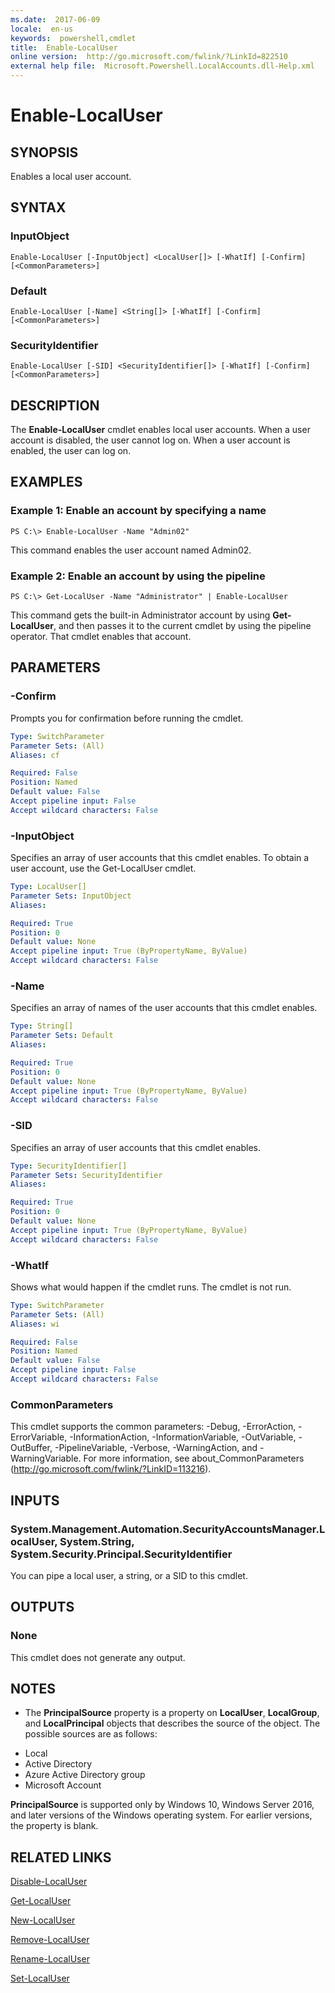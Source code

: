 ```yaml
---
ms.date:  2017-06-09
locale:  en-us
keywords:  powershell,cmdlet
title:  Enable-LocalUser
online version:  http://go.microsoft.com/fwlink/?LinkId=822510
external help file:  Microsoft.Powershell.LocalAccounts.dll-Help.xml
---
```


# Enable-LocalUser

## SYNOPSIS
Enables a local user account.

## SYNTAX

### InputObject
```
Enable-LocalUser [-InputObject] <LocalUser[]> [-WhatIf] [-Confirm] [<CommonParameters>]
```

### Default
```
Enable-LocalUser [-Name] <String[]> [-WhatIf] [-Confirm] [<CommonParameters>]
```

### SecurityIdentifier
```
Enable-LocalUser [-SID] <SecurityIdentifier[]> [-WhatIf] [-Confirm] [<CommonParameters>]
```

## DESCRIPTION
The **Enable-LocalUser** cmdlet enables local user accounts.
When a user account is disabled, the user cannot log on.
When a user account is enabled, the user can log on.

## EXAMPLES

### Example 1: Enable an account by specifying a name
```
PS C:\> Enable-LocalUser -Name "Admin02"
```

This command enables the user account named Admin02.

### Example 2: Enable an account by using the pipeline
```
PS C:\> Get-LocalUser -Name "Administrator" | Enable-LocalUser
```

This command gets the built-in Administrator account by using **Get-LocalUser**, and then passes it to the current cmdlet by using the pipeline operator.
That cmdlet enables that account.

## PARAMETERS

### -Confirm
Prompts you for confirmation before running the cmdlet.

```yaml
Type: SwitchParameter
Parameter Sets: (All)
Aliases: cf

Required: False
Position: Named
Default value: False
Accept pipeline input: False
Accept wildcard characters: False
```

### -InputObject
Specifies an array of user accounts that this cmdlet enables.
To obtain a user account, use the Get-LocalUser cmdlet.

```yaml
Type: LocalUser[]
Parameter Sets: InputObject
Aliases: 

Required: True
Position: 0
Default value: None
Accept pipeline input: True (ByPropertyName, ByValue)
Accept wildcard characters: False
```

### -Name
Specifies an array of names of the user accounts that this cmdlet enables.

```yaml
Type: String[]
Parameter Sets: Default
Aliases: 

Required: True
Position: 0
Default value: None
Accept pipeline input: True (ByPropertyName, ByValue)
Accept wildcard characters: False
```

### -SID
Specifies an array of user accounts that this cmdlet enables.

```yaml
Type: SecurityIdentifier[]
Parameter Sets: SecurityIdentifier
Aliases: 

Required: True
Position: 0
Default value: None
Accept pipeline input: True (ByPropertyName, ByValue)
Accept wildcard characters: False
```

### -WhatIf
Shows what would happen if the cmdlet runs.
The cmdlet is not run.

```yaml
Type: SwitchParameter
Parameter Sets: (All)
Aliases: wi

Required: False
Position: Named
Default value: False
Accept pipeline input: False
Accept wildcard characters: False
```

### CommonParameters
This cmdlet supports the common parameters: -Debug, -ErrorAction, -ErrorVariable, -InformationAction, -InformationVariable, -OutVariable, -OutBuffer, -PipelineVariable, -Verbose, -WarningAction, and -WarningVariable. For more information, see about_CommonParameters (http://go.microsoft.com/fwlink/?LinkID=113216).

## INPUTS

### System.Management.Automation.SecurityAccountsManager.LocalUser, System.String, System.Security.Principal.SecurityIdentifier
You can pipe a local user, a string, or a SID to this cmdlet.

## OUTPUTS

### None
This cmdlet does not generate any output.

## NOTES
* The **PrincipalSource** property is a property on **LocalUser**, **LocalGroup**, and **LocalPrincipal** objects that describes the source of the object. The possible sources are as follows: 

- Local 
- Active Directory 
- Azure Active Directory group 
- Microsoft Account 

**PrincipalSource** is supported only by Windows 10, Windows Server 2016, and later versions of the Windows operating system. For earlier versions, the property is blank.

## RELATED LINKS

[Disable-LocalUser](Disable-LocalUser.md)

[Get-LocalUser](Get-LocalUser.md)

[New-LocalUser](New-LocalUser.md)

[Remove-LocalUser](Remove-LocalUser.md)

[Rename-LocalUser](Rename-LocalUser.md)

[Set-LocalUser](Set-LocalUser.md)

